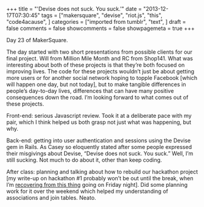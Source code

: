 +++
title = "'Devise does not suck. You suck.'"
date = "2013-12-17T07:30:45"
tags = ["makersquare", "devise", "riot.js", "this", "code4acause", ]
categories = ["imported from tumblr", "text", ]
draft = false
comments = false
showcomments = false
showpagemeta = true
+++

<p>Day 23 of MakerSquare. </p>
<p>The day started with two short presentations from possible clients for our final project. Will from Million Mile Month and RC from Shop141. What was interesting about both of these projects is that they&rsquo;re both focused on improving lives. The code for these projects wouldn&rsquo;t just be about getting more users or for another social network hoping to topple Facebook [which will happen one day, but not today], but to make tangible differences in people&rsquo;s day-to-day lives, differences that can have many positive consequences down the road. I&rsquo;m looking forward to what comes out of these projects. </p>
<p>Front-end: serious Javascript review. Took it at a deliberate pace with my pair, which I think helped us both grasp not just what was happening, but why. </p>
<p>Back-end: getting into user authentication and sessions using the Devise gem in Rails. As Casey so eloquently stated after some people expressed their misgivings about Devise, &ldquo;Devise does not suck. You suck.&rdquo; Well, I&rsquo;m still sucking. Not much to do about it, other than keep coding.</p>
<p>After class: planning and talking about how to rebuild our hackathon project [my write-up on hackathon #1 probably won&rsquo;t be out until the break, when I&rsquo;m <a href="https://goruck.com/challenge" title="GORUCK Challenge" target="_blank">recovering from this thing</a> going on Friday night]. Did some planning work for it over the weekend which helped my understanding of associations and join tables. Neato. </p>